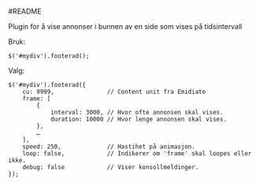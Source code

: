 #README

Plugin for å vise annonser i bunnen av en side som vises på tidsintervall

Bruk:
	
	$('#mydiv').footerad();

Valg:
	
	$('#mydiv').footerad({
		cu: 9999,				// Content unit fra Emidiate
		frame: [
			{ 
				interval: 3000, // Hvor ofte annonsen skal vises. 
				duration: 10000 // Hvor lenge annonsen skal vises.
			},
			…
		],
		speed: 250,				// Hastihet på animasjon.
		loop: false,			// Indikerer om 'frame' skal loopes eller ikke.
		debug: false			// Viser konsollmeldinger.
	});
